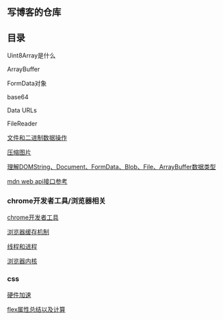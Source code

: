 ## 写博客的仓库


## 目录
Uint8Array是什么

ArrayBuffer

FormData对象

base64

Data URLs

FileReader 

[文件和二进制数据操作](https://javascript.ruanyifeng.com/htmlapi/file.html#)

[压缩图片](https://juejin.im/post/6844903510929063943)

[理解DOMString、Document、FormData、Blob、File、ArrayBuffer数据类型](zhangxinxu.com/wordpress/2013/10/understand-domstring-document-formdata-blob-file-arraybuffer/)

[mdn web api接口参考](https://developer.mozilla.org/zh-CN/docs/Web/API)

### chrome开发者工具/浏览器相关
[chrome开发者工具](https://github.com/jiulanrensan/blog/blob/master/browser/chrome_developer_dev-tool/index.md)

[浏览器缓存机制](https://github.com/jiulanrensan/blog/blob/master/browser/%E6%B5%8F%E8%A7%88%E5%99%A8%E7%BC%93%E5%AD%98.md)

[线程和进程](https://github.com/jiulanrensan/blog/blob/master/browser/%E7%BA%BF%E7%A8%8B%E5%92%8C%E8%BF%9B%E7%A8%8B.md)

[浏览器内核](https://github.com/jiulanrensan/blog/blob/master/browser/%E6%B5%8F%E8%A7%88%E5%99%A8%E5%86%85%E6%A0%B8.md)

### css
[硬件加速](https://github.com/jiulanrensan/blog/blob/master/css/css_gpu/css3%E7%A1%AC%E4%BB%B6%E5%8A%A0%E9%80%9F.md)

[flex属性总结以及计算](https://github.com/jiulanrensan/blog/blob/master/css/flex/flex.md)